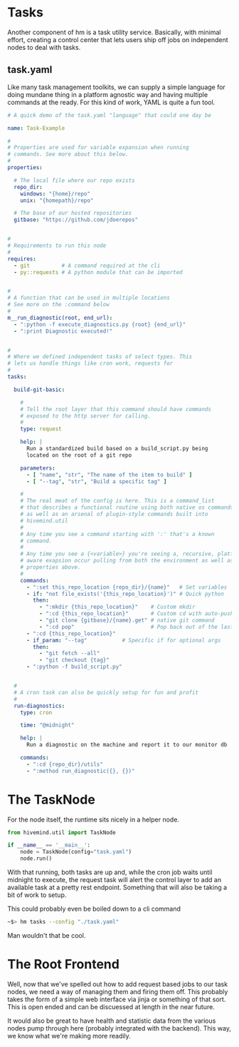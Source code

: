# Tasks

Another component of hm is a task utility service. Basically, with minimal effort, creating a control center that lets users ship off jobs on independent nodes to deal with tasks.

## task.yaml

Like many task management toolkits, we can supply a simple language for doing mundane thing in a platform agnostic way and having multiple commands at the ready. For this kind of work, YAML is quite a fun tool.

```yaml
# A quick demo of the task.yaml "language" that could one day be

name: Task-Example

#
# Properties are used for variable expansion when running
# commands. See more about this below.
#
properties:

  # The local file where our repo exists
  repo_dir:
    windows: "{home}/repo"
    unix: "{homepath}/repo"

  # The base of our hosted repositories
  gitbase: "https://github.com/jdoerepos"


#
# Requirements to run this node
#
requires:
  - git          # A command required at the cli
  - py::requests # A python module that can be imported


#
# A function that can be used in multiple locations
# See more on the :command below
#
m__run_diagnostic(root, end_url):
  - ":python -f execute_diagnostics.py {root} {end_url}"
  - ":print Diagnostic executed!"


#
# Where we defined independent tasks of select types. This
# lets us handle things like cron work, requests for 
#
tasks:

  build-git-basic:

    #
    # Tell the root layer that this command should have commands
    # exposed to the http server for calling.
    #
    type: request

    help: |
      Run a standardized build based on a build_script.py being
      located on the root of a git repo

    parameters:
      - [ "name", "str", "The name of the item to build" ]
      - [ "--tag", "str", "Build a specific tag" ]

    # 
    # The real meat of the config is here. This is a command_list
    # that describes a functional routine using both native os commands
    # as well as an arsenal of plugin-style commands built into
    # hivemind.util
    #
    # Any time you see a command starting with ':' that's a known
    # command.
    #
    # Any time you see a {<variable>} you're seeing a, recursive, platform
    # aware exapsion occur pulling from both the environment as well as the
    # properties above.
    #
    commands:
      - ":set this_repo_location {repo_dir}/{name}"   # Set variables
      - if: "not file_exists('{this_repo_location}')" # Quick python
        then:
          - ":mkdir {this_repo_location}"    # Custom mkdir
          - ":cd {this_repo_location}"       # Custom cd with auto-push/pop
          - "git clone {gitbase}/{name}.get" # native git command
          - ":cd pop"                        # Pop back out of the last dir
      - ":cd {this_repo_location}"
      - if_param: "--tag"           # Specific if for optional args
        then:
          - "git fetch --all"
          - "git checkout {tag}"
      - ":python -f build_script.py"


  #
  # A cron task can also be quickly setup for fun and profit 
  #
  run-diagnostics:
    type: cron

    time: "@midnight"

    help: |
      Run a diagnostic on the machine and report it to our monitor db

    commands:
      - ":cd {repo_dir}/utils"
      - ":method run_diagnostic({}, {})"
```

# The TaskNode

For the node itself, the runtime sits nicely in a helper node.

```py
from hivemind.util import TaskNode

if __name__ == '__main__':
    node = TaskNode(config="task.yaml")
    node.run()
```

With that running, both tasks are up and, while the cron job waits until midnight to execute, the request task will alert the control layer to add an available task at a pretty rest endpoint. Something that will also be taking a bit of work to setup.

This could probably even be boiled down to a cli command

```bash
~$> hm tasks --config "./task.yaml"
```

Man wouldn't that be cool.

# The Root Frontend

Well, now that we've spelled out how to add request based jobs to our task nodes, we need a way of managing them and firing them off. This probably takes the form of a simple web interface via jinja or something of that sort. This is open ended and can be discuessed at length in the near future.

It would also be great to have health and statistic data from the various nodes pump through here (probably integrated with the backend). This way, we know what we're making more readily.


